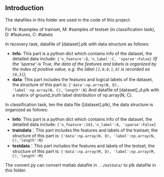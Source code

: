 ## Introduction
The datafiles in this folder are used in the code of this project.

For N: #samples of trainset, M: #samples of testset (in classification task), D: #features, C: #labels

In recovery task, datafile of [dataset].plk with data structure as follows:
- **Info**: This part is a python dict which contains info of the dataset, the detailed data include:  `{'n_feature':D,'n_label':C, 'sparse':False}`
*(If the 'sparse' is True, the data of the features and labels is organized by the index of positive value, e.g. the label `[1,0,0,1,0]` is recorded as `[0,3]`);*
- **data**: This part includes the features and logical labels of the dataset, the structure of this part is: `{'data':np.array(N, D), 'label':np.array(N, C),'length':N}`
And datafile of [dataset]\_d.plk with a matrix of ground\_truth label distribution of np.array(N, C).

In classification task, ten the data file ([dataset].plk), the data structure is organized as follows:
- **Info**: This part is a python dict which contains info of the dataset, the detailed data include:  `{'n_feature':243,'n_label':6, 'sparse':False}`
- **traindata**：This part includes the features and labels of the trainset, the structure of this part is: `{'data':np.array(N, D), 'label':np.array(N, C),'length':N}` 
- **testdata**：This part includes the features and labels of the testset, the structure of this part is: `{'data':np.array(M, D), 'label':np.array(M, C),'length':M}` 

The convert.py can convert matlab datafile in `../matdata/` to plk datafile in this folder. 
